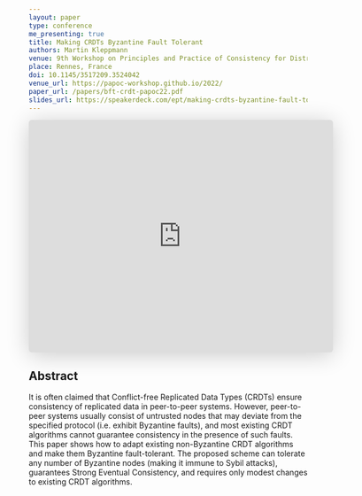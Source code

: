 ```yaml
---
layout: paper
type: conference
me_presenting: true
title: Making CRDTs Byzantine Fault Tolerant
authors: Martin Kleppmann
venue: 9th Workshop on Principles and Practice of Consistency for Distributed Data (PaPoC)
place: Rennes, France
doi: 10.1145/3517209.3524042
venue_url: https://papoc-workshop.github.io/2022/
paper_url: /papers/bft-crdt-papoc22.pdf
slides_url: https://speakerdeck.com/ept/making-crdts-byzantine-fault-tolerant
---
```


<iframe class="speakerdeck-iframe" frameborder="0" src="https://speakerdeck.com/player/392910792df1434a8fcb7d00a3c19792" title="Making CRDTs Byzantine fault tolerant" allowfullscreen="true" mozallowfullscreen="true" webkitallowfullscreen="true" style="border: 0px; background: padding-box padding-box rgba(0, 0, 0, 0.1); margin: 0px; padding: 0px; border-radius: 6px; box-shadow: rgba(0, 0, 0, 0.2) 0px 5px 40px; width: 550px; height: 420px;" data-ratio="1.3333333333333333"></iframe>

Abstract
--------

It is often claimed that Conflict-free Replicated Data Types (CRDTs) ensure consistency of
replicated data in peer-to-peer systems. However, peer-to-peer systems usually consist of untrusted
nodes that may deviate from the specified protocol (i.e. exhibit Byzantine faults), and most
existing CRDT algorithms cannot guarantee consistency in the presence of such faults. This paper
shows how to adapt existing non-Byzantine CRDT algorithms and make them Byzantine fault-tolerant.
The proposed scheme can tolerate any number of Byzantine nodes (making it immune to Sybil attacks),
guarantees Strong Eventual Consistency, and requires only modest changes to existing CRDT
algorithms.
